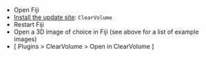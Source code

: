 - Open Fiji
- [Install the update site](https://imagej.net/update-sites/following): `ClearVolume`
- Restart Fiji
- Open a 3D image of choice in Fiji (see above for a list of example images)
- [ Plugins > ClearVolume > Open in ClearVolume ]
